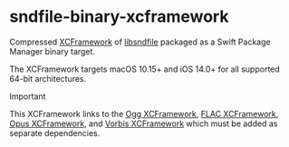 # sndfile-binary-xcframework

Compressed [XCFramework](https://github.com/sbooth/AudioXCFrameworks/sndfile) of [libsndfile](https://github.com/libsndfile/libsndfile) packaged as a Swift Package Manager binary target.

The XCFramework targets macOS 10.15+ and iOS 14.0+ for all supported 64-bit architectures.

>[!IMPORTANT]
>This XCFramework links to the [Ogg XCFramework](https://github.com/sbooth/ogg-binary-xcframework), [FLAC XCFramework](https://github.com/sbooth/flac-binary-xcframework), [Opus XCFramework](https://github.com/sbooth/opus-binary-xcframework), and [Vorbis XCFramework](https://github.com/sbooth/vorbis-binary-xcframework) which must be added as separate dependencies.
